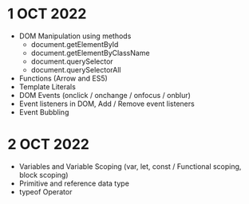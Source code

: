 # 1 OCT 2022

- DOM Manipulation using methods
  - document.getElementById
  - document.getElementByClassName
  - document.querySelector
  - document.querySelectorAll
- Functions (Arrow and ES5)
- Template Literals
- DOM Events (onclick / onchange / onfocus / onblur)
- Event listeners in DOM, Add / Remove event listeners
- Event Bubbling

# 2 OCT 2022

- Variables and Variable Scoping (var, let, const / Functional scoping, block scoping)
- Primitive and reference data type
- typeof Operator
